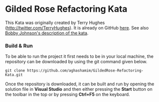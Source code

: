 # Gilded Rose Refactoring Kata

This Kata was originally created by Terry Hughes (http://twitter.com/TerryHughes). It is already on GitHub [here](https://github.com/NotMyself/GildedRose). See also [Bobby Johnson's description of the kata](http://iamnotmyself.com/2011/02/13/refactor-this-the-gilded-rose-kata/).

### Build & Run

To be able to run the project it first needs to be in your local machine, the repository can be downloaded by using the git command given below.

`git clone https://github.com/aghashamim/GildedRose-Refactoring-Kata.git`

Once the repository is downloaded, it can be built and run by opening the solution file in **Visual Studio** and then either pressing the **Start** button on the toolbar in the top or by pressing **Ctrl+F5** on the keyboard.

